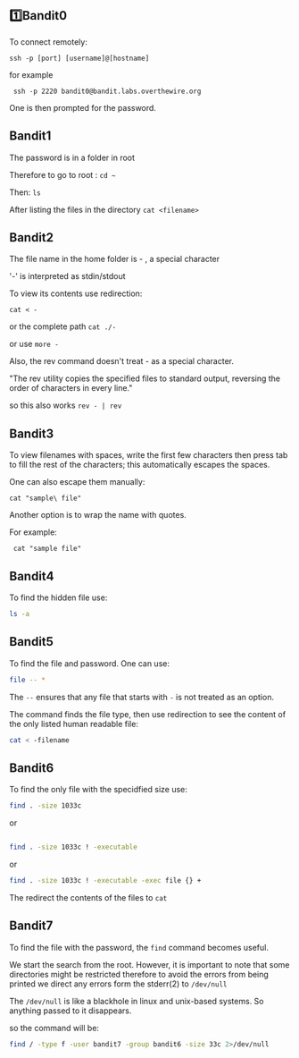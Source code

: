 ## 1️⃣️Bandit0

To connect remotely:

```ssh -p [port] [username]@[hostname] ```

for example

``` ssh -p 2220 bandit0@bandit.labs.overthewire.org```

One is then prompted for the password.

## Bandit1

The password is in a folder in root 

Therefore to go to root : ``` cd ~ ```

Then: ```ls```

After listing the files in the directory ```cat <filename>```

## Bandit2

The file name in the home folder is - , a special character


'-' is interpreted as stdin/stdout 

To view its contents use redirection:

```cat < -```

or the complete path ```cat ./-```

or use ```more - ```



Also,  the rev command doesn't treat - as a special character.


"The rev utility copies the specified files to standard output, reversing the order of characters in every line."

so this also works ```rev - | rev```

## Bandit3

To view filenames with spaces, write the first few characters then press tab to fill the rest of the characters; this automatically escapes the spaces.

One can also escape them manually:

```cat "sample\ file"```

Another option is to wrap the name with quotes. 

For example:

``` cat "sample file"```

## Bandit4

To find the hidden file use:

```bash
ls -a
```
## Bandit5

To find the file and password. One can use:

```bash
file -- *
```

The ```--``` ensures that any file that starts with ```-``` is not treated as an option.

The command finds the file type, then use redirection to see the content of the only listed human readable file:

```bash
cat < -filename
```
## Bandit6

To find the only file with the specidfied size use:

```bash
find . -size 1033c
```
or 

```bash

find . -size 1033c ! -executable
```
or

```bash
find . -size 1033c ! -executable -exec file {} +
```

The redirect the contents of the files to ```cat```


## Bandit7

To find the file with the password, the ```find``` command becomes useful. 

We start the search from the root. However, it is important to note that some directories might  be restricted therefore to avoid the errors from being printed we direct any errors form the stderr(2) to ```/dev/null``` 

The ```/dev/null``` is like a blackhole in linux and unix-based systems. So anything passed to it disappears. 


so the command will be:

```bash
find / -type f -user bandit7 -group bandit6 -size 33c 2>/dev/null
```